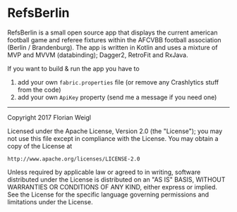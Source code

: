 # RefsBerlin


RefsBerlin is a small open source app that displays the current american football game and referee fixtures within the AFCVBB football association (Berlin / Brandenburg). The app is written in Kotlin and uses a mixture of MVP and MVVM (databinding); Dagger2, RetroFit and RxJava. 

If you want to build & run the app you have to 
1. add your own `fabric.properties` file (or remove any Crashlytics stuff from the code)
2. add your own `ApiKey` property (send me a message if you need one)


---
Copyright 2017 Florian Weigl

Licensed under the Apache License, Version 2.0 (the "License");
you may not use this file except in compliance with the License.
You may obtain a copy of the License at

    http://www.apache.org/licenses/LICENSE-2.0

Unless required by applicable law or agreed to in writing, software
distributed under the License is distributed on an "AS IS" BASIS,
WITHOUT WARRANTIES OR CONDITIONS OF ANY KIND, either express or implied.
See the License for the specific language governing permissions and
limitations under the License.
